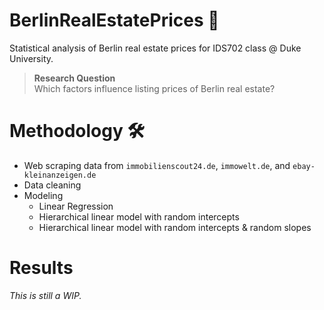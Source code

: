 # BerlinRealEstatePrices 🏡
Statistical analysis of Berlin real estate prices for IDS702 class @ Duke University.

> **Research Question**  
> Which factors influence listing prices of Berlin real estate?

# Methodology 🛠️
- Web scraping data from `immobilienscout24.de`, `immowelt.de`, and `ebay-kleinanzeigen.de`
- Data cleaning
- Modeling
  - Linear Regression
  - Hierarchical linear model with random intercepts
  - Hierarchical linear model with random intercepts & random slopes
 
 # Results
*This is still a WIP.*
